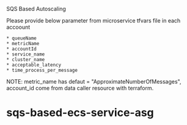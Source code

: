 SQS Based Autoscaling

Please provide below parameter from microservice tfvars file in each accoount

    * queueName
    * metricName
    * accountId
    * service_name
    * cluster_name
    * acceptable_latency
    * time_process_per_message
    
NOTE: metric_name has defaut = "ApproximateNumberOfMessages", account_id come from data caller resource with terraform.
   # sqs-based-ecs-service-asg
